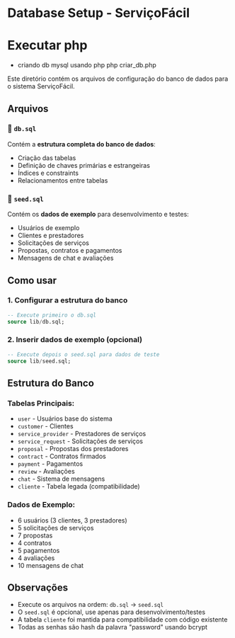 # Database Setup - ServiçoFácil

# Executar php
- criando db mysql usando php
php criar_db.php

Este diretório contém os arquivos de configuração do banco de dados para o sistema ServiçoFácil.

## Arquivos

### 📁 `db.sql`
Contém a **estrutura completa do banco de dados**:
- Criação das tabelas
- Definição de chaves primárias e estrangeiras
- Índices e constraints
- Relacionamentos entre tabelas

### 📁 `seed.sql`
Contém os **dados de exemplo** para desenvolvimento e testes:
- Usuários de exemplo
- Clientes e prestadores
- Solicitações de serviços
- Propostas, contratos e pagamentos
- Mensagens de chat e avaliações

## Como usar

### 1. Configurar a estrutura do banco
```sql
-- Execute primeiro o db.sql
source lib/db.sql;
```

### 2. Inserir dados de exemplo (opcional)
```sql
-- Execute depois o seed.sql para dados de teste
source lib/seed.sql;
```

## Estrutura do Banco

### Tabelas Principais:
- `user` - Usuários base do sistema
- `customer` - Clientes
- `service_provider` - Prestadores de serviços
- `service_request` - Solicitações de serviços
- `proposal` - Propostas dos prestadores
- `contract` - Contratos firmados
- `payment` - Pagamentos
- `review` - Avaliações
- `chat` - Sistema de mensagens
- `cliente` - Tabela legada (compatibilidade)

### Dados de Exemplo:
- 6 usuários (3 clientes, 3 prestadores)
- 5 solicitações de serviços
- 7 propostas
- 4 contratos
- 5 pagamentos
- 4 avaliações
- 10 mensagens de chat

## Observações

- Execute os arquivos na ordem: `db.sql` → `seed.sql`
- O `seed.sql` é opcional, use apenas para desenvolvimento/testes
- A tabela `cliente` foi mantida para compatibilidade com código existente
- Todas as senhas são hash da palavra "password" usando bcrypt